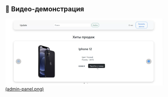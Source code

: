 ## 🎥 Видео-демонстрация
[![Превью видео](video-preview.png)(admin-panel.png)](https://vkvideo.ru/video143234900_456239395?t=1s)
